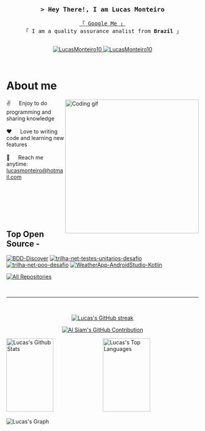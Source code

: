 <!-- Intro  -->
<h3 align="center">
        <samp>&gt; Hey There!, I am Lucas Monteiro</samp>
</h3>


<p align="center"> 
  <samp>
    <a href="https://www.google.com/search?q=Lucas+Monteiro">「 Google Me 」</a>
    <br>
    「 I am a quality assurance analist from <b>Brazil</b> 」
    <br>
    <br>
  </samp>
</p>

<p align="center">
 <a href="https://www.linkedin.com/in/lucas-monteiro-vilela/" target="_blank">
  <img src="https://img.shields.io/badge/LinkedIn-0077B5?style=for-the-badge&logo=linkedin&logoColor=white" alt="LucasMonteiro10"/>
 </a>
 <a href="https://www.instagram.com/lucas.monteiro.vilela?igsh=Ymt2N3p4ZDN3cnNh" target="_blank">
  <img src="https://img.shields.io/badge/Instagram-fe4164?style=for-the-badge&logo=instagram&logoColor=white" alt="LucasMonteiro10" />
 </a> 
</p>
<br />

<!-- About Section -->
 # About me
 
<p>
 <img align="right" width="350" src="/assets/programmer.gif" alt="Coding gif" />
  
 ✌️ &emsp; Enjoy to do programming and sharing knowledge <br/><br/>
 ❤️ &emsp; Love to writing code and learning new features<br/><br/>
 📧 &emsp; Reach me anytime: lucasmonteiro@hotmail.com<br/><br/>

</p>

<br/>
<br/>
<br/>

<br/>

## Top Open Source -
[![BDD-Discover](https://github-readme-stats.vercel.app/api/pin/?username=LucasMonteiro10&repo=itasks&border_color=7F3FBF&bg_color=0D1117&title_color=C9D1D9&text_color=8B949E&icon_color=7F3FBF)](https://github.com/LucasMonteiro10/BDD-Discover)
[![trilha-net-testes-unitarios-desafio](https://github-readme-stats.vercel.app/api/pin/?username=LucasMonteiro10&repo=urfolio&border_color=7F3FBF&bg_color=0D1117&title_color=C9D1D9&text_color=8B949E&icon_color=7F3FBF)](https://github.com/LucasMonteiro10/trilha-net-testes-unitarios-desafio)
[![trilha-net-poo-desafio](https://github-readme-stats.vercel.app/api/pin/?username=LucasMonteiro10&repo=web-projects&border_color=7F3FBF&bg_color=0D1117&title_color=C9D1D9&text_color=8B949E&icon_color=7F3FBF)](https://github.com/LucasMonteiro10/trilha-net-poo-desafio)
[![WeatherApp-AndroidStudio-Kotlin](https://github-readme-stats.vercel.app/api/pin/?username=LucasMonteiro10&repo=LucasMonteiro10&border_color=7F3FBF&bg_color=0D1117&title_color=C9D1D9&text_color=8B949E&icon_color=7F3FBF)](https://github.com/LucasMonteiro10/WeatherApp-AndroidStudio-Kotlin)

<p align="left">
  <a href="https://github.com/LucasMonteiro10?tab=repositories" target="_blank"><img alt="All Repositories" title="All Repositories" src="https://img.shields.io/badge/-All%20Repos-2962FF?style=for-the-badge&logo=koding&logoColor=white"/></a>
</p>

<br/>
<hr/>
<br/>

<p align="center">
  <a href="https://github.com/LucasMonteiro10">
    <img src="https://github-readme-streak-stats.herokuapp.com/?user=LucasMonteiro10&theme=radical&border=7F3FBF&background=0D1117" alt="Lucas's GitHub streak"/>
  </a>
</p>

<p align="center">
  <a href="https://github.com/LucasMonteiro10">
    <img src="https://github-profile-summary-cards.vercel.app/api/cards/profile-details?username=LucasMonteiro10&theme=radical" alt="Al Siam's GitHub Contribution"/>
  </a>
</p>

<a> 
    <a href="https://github.com/LucasMonteiro10"><img alt="Lucas's Github Stats" src="https://denvercoder1-github-readme-stats.vercel.app/api?username=LucasMonteiro10&show_icons=true&count_private=true&theme=react&border_color=7F3FBF&bg_color=0D1117&title_color=F85D7F&icon_color=F8D866" height="192px" width="49.5%"/></a>
  <a href="https://github.com/LucasMonteiro10"><img alt="Lucas's Top Languages" src="https://denvercoder1-github-readme-stats.vercel.app/api/top-langs/?username=LucasMonteiro10&langs_count=8&layout=compact&theme=react&border_color=7F3FBF&bg_color=0D1117&title_color=F85D7F&icon_color=F8D866" height="192px" width="49.5%"/></a>
  <br/>
</a>


![Lucas's Graph](https://github-readme-activity-graph.vercel.app/graph?username=LucasMonteiro10&custom_title=Al%20Siam's%20GitHub%20Activity%20Graph&bg_color=0D1117&color=7F3FBF&line=7F3FBF&point=7F3FBF&area_color=FFFFFF&title_color=FFFFFF&area=true)
